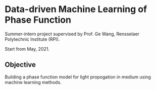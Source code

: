 # Data-driven Machine Learning of Phase Function

Summer-intern project supervised by Prof. Ge Wang, Rensselaer Polytechnic Institute (RPI).

Start from May, 2021.

## Objective

Building a phase function model for light propogation in medium using machine learning methods. 
